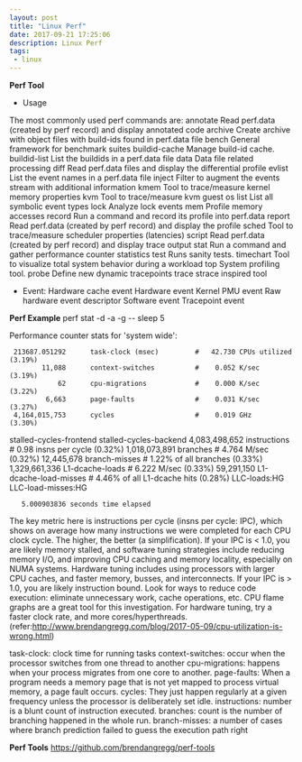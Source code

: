 ```yaml
---
layout: post
title: "Linux Perf"
date: 2017-09-21 17:25:06
description: Linux Perf
tags: 
 - linux
---
```


**Perf Tool**

 - Usage

 The most commonly used perf commands are:
   annotate        Read perf.data (created by perf record) and display annotated code
   archive         Create archive with object files with build-ids found in perf.data file
   bench           General framework for benchmark suites
   buildid-cache   Manage build-id cache.
   buildid-list    List the buildids in a perf.data file
   data            Data file related processing
   diff            Read perf.data files and display the differential profile
   evlist          List the event names in a perf.data file
   inject          Filter to augment the events stream with additional information
   kmem            Tool to trace/measure kernel memory properties
   kvm             Tool to trace/measure kvm guest os
   list            List all symbolic event types
   lock            Analyze lock events
   mem             Profile memory accesses
   record          Run a command and record its profile into perf.data
   report          Read perf.data (created by perf record) and display the profile
   sched           Tool to trace/measure scheduler properties (latencies)
   script          Read perf.data (created by perf record) and display trace output
   stat            Run a command and gather performance counter statistics
   test            Runs sanity tests.
   timechart       Tool to visualize total system behavior during a workload
   top             System profiling tool.
   probe           Define new dynamic tracepoints
   trace           strace inspired tool


 - Event:
Hardware cache event
Hardware event
Kernel PMU event
Raw hardware event descriptor
Software event
Tracepoint event

**Perf Example**
perf stat -d -a -g -- sleep 5

 Performance counter stats for 'system wide':

     213687.051292      task-clock (msec)         #   42.730 CPUs utilized            (3.19%)
            11,088      context-switches          #    0.052 K/sec                    (3.19%)
                62      cpu-migrations            #    0.000 K/sec                    (3.22%)
             6,663      page-faults               #    0.031 K/sec                    (3.27%)
     4,164,015,753      cycles                    #    0.019 GHz                      (3.30%)
   <not supported>      stalled-cycles-frontend
   <not supported>      stalled-cycles-backend
     4,083,498,652      instructions              #    0.98  insns per cycle          (0.32%)
     1,018,073,891      branches                  #    4.764 M/sec                    (0.32%)
        12,445,678      branch-misses             #    1.22% of all branches          (0.33%)
     1,329,661,336      L1-dcache-loads           #    6.222 M/sec                    (0.33%)
        59,291,150      L1-dcache-load-misses     #    4.46% of all L1-dcache hits    (0.28%)
   <not supported>      LLC-loads:HG
   <not supported>      LLC-load-misses:HG

       5.000903836 seconds time elapsed

The key metric here is instructions per cycle (insns per cycle: IPC), which shows on average how many instructions we were completed for each CPU clock cycle. The higher, the better (a simplification).
If your IPC is < 1.0, you are likely memory stalled, and software tuning strategies include reducing memory I/O, and improving CPU caching and memory locality, especially on NUMA systems. Hardware tuning includes using processors with larger CPU caches, and faster memory, busses, and interconnects.
If your IPC is > 1.0, you are likely instruction bound. Look for ways to reduce code execution: eliminate unnecessary work, cache operations, etc. CPU flame graphs are a great tool for this investigation. For hardware tuning, try a faster clock rate, and more cores/hyperthreads.
(refer:http://www.brendangregg.com/blog/2017-05-09/cpu-utilization-is-wrong.html)

task-clock: clock time for running tasks
context-switches: occur when the processor switches from one thread to another
cpu-migrations: happens when your process migrates from one core to another.
page-faults: When a program needs a memory page that is not yet mapped to process virtual memory, a page fault occurs.
cycles: They just happen regularly at a given frequency unless the processor is deliberately set idle.
instructions: number is a blunt count of instruction executed. 
branches: count is the number of branching happened in the whole run.
branch-misses: a number of cases where branch prediction failed to guess the execution path right

**Perf Tools**
https://github.com/brendangregg/perf-tools

